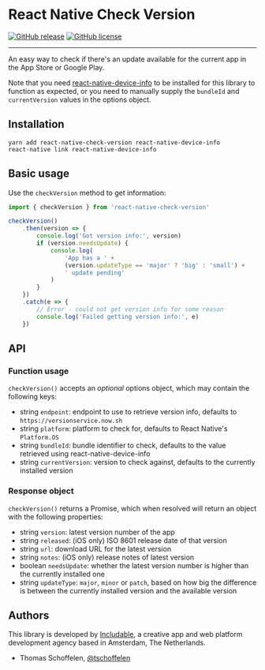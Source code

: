 # React Native Check Version

[![GitHub release](https://img.shields.io/github/release/includable/react-native-check-version.svg)](https://github.com/includable/react-native-check-version/releases)
[![GitHub license](https://img.shields.io/github/license/includable/react-native-check-version.svg)](https://github.com/includable/react-native-check-version/blob/master/LICENSE)

---

An easy way to check if there's an update available for the current app in the App Store or Google Play.

Note that you need [react-native-device-info](https://github.com/rebeccahughes/react-native-device-info) to be
installed for this library to function as expected, or you need to manually supply the `bundleId` and
`currentVersion` values in the options object.


## Installation

```
yarn add react-native-check-version react-native-device-info
react-native link react-native-device-info
```


## Basic usage

Use the `checkVersion` method to get information:

```js
import { checkVersion } from 'react-native-check-version'

checkVersion()
    .then(version => {
        console.log('Got version info:', version)
        if (version.needsUpdate) {
            console.log(
                'App has a ' +
                (version.updateType == 'major' ? 'big' : 'small') +
                ' update pending'
            )
        }
    })
    .catch(e => {
        // Error - could not get version info for some reason
        console.log('Failed getting version info:', e)
    })
```


## API

### Function usage

`checkVersion()` accepts an _optional_ options object, which may contain the following keys:

* string `endpoint`: endpoint to use to retrieve version info, defaults to `https://versionservice.now.sh`
* string `platform`: platform to check for, defaults to React Native's `Platform.OS`
* string `bundleId`: bundle identifier to check, defaults to the value retrieved using react-native-device-info
* string `currentVersion`: version to check against, defaults to the currently installed version

### Response object

`checkVersion()` returns a Promise, which when resolved will return an object with the following properties:

* string `version`: latest version number of the app
* string `released`: (iOS only) ISO 8601 release date of that version
* string `url`: download URL for the latest version
* string `notes`: (iOS only) release notes of latest version
* boolean `needsUpdate`: whether the latest version number is higher than the currently installed one
* string `updateType`: `major`, `minor` or `patch`, based on how big the difference is between the currently installed version and the available version


## Authors

This library is developed by [Includable](https://includable.com/), a creative app and web platform
development agency based in Amsterdam, The Netherlands.

* Thomas Schoffelen, [@tschoffelen](https://twitter.com/tschoffelen)
